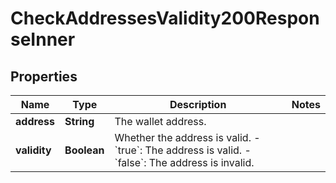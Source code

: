 

# CheckAddressesValidity200ResponseInner


## Properties

| Name | Type | Description | Notes |
|------------ | ------------- | ------------- | -------------|
|**address** | **String** | The wallet address. |  |
|**validity** | **Boolean** | Whether the address is valid.  - &#x60;true&#x60;: The address is valid.  - &#x60;false&#x60;: The address is invalid.  |  |



